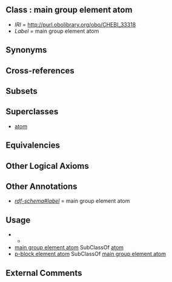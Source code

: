 
## Class : main group element atom

 * *IRI* = http://purl.obolibrary.org/obo/CHEBI_33318
 * *Label* = main group element atom

## Synonyms


## Cross-references


## Subsets


## Superclasses

 * [atom](../../CHEBI/50/CHEBI_33250.md)

## Equivalencies


## Other Logical Axioms


## Other Annotations

 * *[rdf-schema#label](../../el/rdf-schema#label.md)* = main group element atom

## Usage

 * -
 * [main group element atom](../../CHEBI/18/CHEBI_33318.md) SubClassOf [atom](../../CHEBI/50/CHEBI_33250.md)
 * [p-block element atom](../../CHEBI/60/CHEBI_33560.md) SubClassOf [main group element atom](../../CHEBI/18/CHEBI_33318.md)

## External Comments

